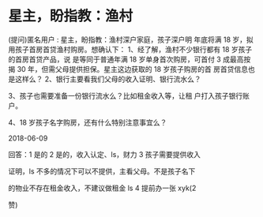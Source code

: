 # 星主，盼指教：渔村

(提问)匿名用户 : 星主，盼指教：渔村深户家庭，孩子深户明 年底将满 18 岁，拟用孩子首房首贷渔村购房。想确认下： 1、经了解，渔村不少银行都有 18 岁孩子的首房首贷产品，说 是等同于普通年满 18 岁单身首次购房，可首付 3 成最高按揭 30 年，但需父母提供担保。星主这边获取的 18 岁孩子购房的首 房首贷信息也是这样么？ 2、银行主要看我们父母的收入证明、银行流水么？

3、孩子也需要准备一份银行流水么？比如租金收入等，让租 户打入孩子银行账户。

4、18 岁孩子名字购房，还有什么特别注意事宜么？

2018-06-09

回答：1 是的 2 是的，收入认定、ls，财力 3 孩子需要提供收入

证明，ls 不多的情况下可以不提供，主看父母。不是孩子名下

的物业不存在租金收入，不建议做租金 ls 4 提前办一张 xyk(2

赞)